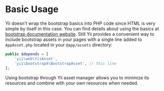 Basic Usage
===========

Yii doesn't wrap the bootstrap basics into PHP code since HTML is very simple by itself in this case. You can find details
about using the basics at [bootstrap documentation website](https://getbootstrap.com/docs/4.0/getting-started/introduction/). Still Yii provides a
convenient way to include bootstrap assets in your pages with a single line added to `AppAsset.php` located in your
`@app/assets` directory:

```php
public $depends = [
    'yii\web\YiiAsset',
    'yii\bootstrap4\BootstrapAsset', // this line
];
```

Using bootstrap through Yii asset manager allows you to minimize its resources and combine with your own resources when
needed.
